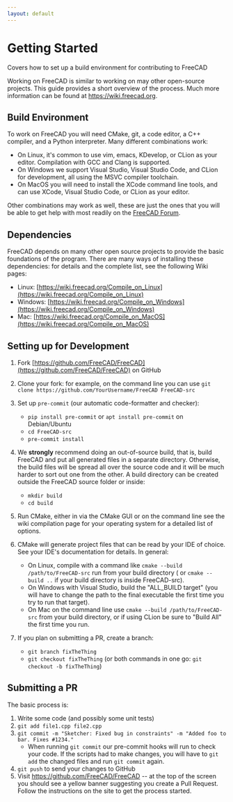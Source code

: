 ```yaml
---
layout: default
---
```


# Getting Started

Covers how to set up a build environment for contributing to FreeCAD

Working on FreeCAD is similar to working on may other open-source projects. This guide provides a short overview of the process. Much more information can be found at https://wiki.freecad.org.

## Build Environment

To work on FreeCAD you will need CMake, git, a code editor, a C++ compiler, and a Python interpreter. Many different combinations work:

- On Linux, it's common to use vim, emacs, KDevelop, or CLion as your editor. Compilation with GCC and Clang is supported.
- On Windows we support Visual Studio, Visual Studio Code, and CLion for development, all using the MSVC compiler toolchain.
- On MacOS you will need to install the XCode command line tools, and can use XCode, Visual Studio Code, or CLion as your editor.

Other combinations may work as well, these are just the ones that you will be able to get help with most readily on the [FreeCAD Forum](https://forum.freecad.org).

## Dependencies

FreeCAD depends on many other open source projects to provide the basic foundations of the program. There are many ways of installing these dependencies: for details and the complete list, see the following Wiki pages:

- Linux: [https://wiki.freecad.org/Compile_on_Linux](https://wiki.freecad.org/Compile_on_Linux)
- Windows: [https://wiki.freecad.org/Compile_on_Windows](https://wiki.freecad.org/Compile_on_Windows)
- Mac: [https://wiki.freecad.org/Compile_on_MacOS](https://wiki.freecad.org/Compile_on_MacOS)

## Setting up for Development

1. Fork [https://github.com/FreeCAD/FreeCAD](https://github.com/FreeCAD/FreeCAD) on GitHub
2. Clone your fork: for example, on the command line you can use `git clone https://github.com/YourUsername/FreeCAD FreeCAD-src`
3. Set up `pre-commit` (our automatic code-formatter and checker):
 

    - `pip install pre-commit` or `apt install pre-commit` on Debian/Ubuntu
    - `cd FreeCAD-src`
    - `pre-commit install`
  
4. We **strongly** recommend doing an out-of-source build, that is, build FreeCAD and put all generated files in a separate directory. Otherwise, the build files will be spread all over the source code and it will be much harder to sort out one from the other. A build directory can be created outside the FreeCAD source folder or inside:

    - `mkdir build`
    - `cd build`

5. Run CMake, either in via the CMake GUI or on the command line see the wiki compilation page for your operating system for a detailed list of options.
6. CMake will generate project files that can be read by your IDE of choice. See your IDE's documentation for details. In general:
 
    - On Linux, compile with a command like `cmake --build /path/to/FreeCAD-src` run from your build directory ( or `cmake --build ..` if your build directory is inside FreeCAD-src).
    - On Windows with Visual Studio, build the "ALL_BUILD target" (you will have to change the path to the final executable the first time you try to run that target).
    - On Mac on the command line use `cmake --build /path/to/FreeCAD-src` from your build directory, or if using CLion be sure to "Build All" the first time you run.
 
7. If you plan on submitting a PR, create a branch: 

    - `git branch fixTheThing`
    - `git checkout fixTheThing` (or both commands in one go: `git checkout -b fixTheThing`)

## Submitting a PR

The basic process is:

1. Write some code (and possibly some unit tests)
2. `git add file1.cpp file2.cpp`
3. `git commit -m "Sketcher: Fixed bug in constraints" -m "Added foo to bar. Fixes #1234."`
    - When running `git commit` our pre-commit hooks will run to check your code. If the scripts had to make changes, you will have to `git add` the changed files and run `git commit` again.
4. `git push` to send your changes to GitHub
5. Visit https://github.com/FreeCAD/FreeCAD -- at the top of the screen you should see a yellow banner suggesting you create a Pull Request. Follow the instructions on the site to get the process started.
